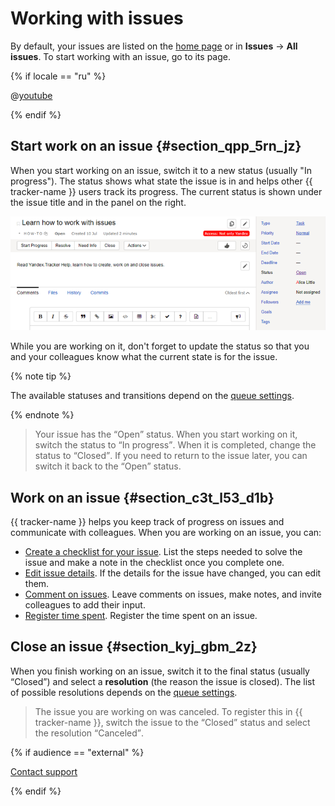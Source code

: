 # Working with issues

By default, your issues are listed on the [home page](startpage.md) or in **Issues** → **All issues**. To start working with an issue, go to its page.

{% if locale == "ru" %}

@[youtube](pdlYiijjn70)

{% endif %}

## Start work on an issue {#section_qpp_5rn_jz}

When you start working on an issue, switch it to a new status (usually "In progress"). The status shows what state the issue is in and helps other {{ tracker-name }} users track its progress. The current status is shown under the issue title and in the panel on the right.

![image](../../_assets/tracker/statuses.png)

While you are working on it, don&apos;t forget to update the status so that you and your colleagues know what the current state is for the issue.

{% note tip %}

The available statuses and transitions depend on the [queue settings](../manager/workflow.md).

{% endnote %}

> Your issue has the <q>Open</q> status. When you start working on it, switch the status to <q>In progress</q>. When it is completed, change the status to <q>Closed</q>. If you need to return to the issue later, you can switch it back to the <q>Open</q> status.

## Work on an issue {#section_c3t_l53_d1b}

{{ tracker-name }}  helps you keep track of progress on issues and communicate with colleagues. When you are working on an issue, you can:

- [Create a checklist for your issue](checklist.md).
List the steps needed to solve the issue and make a note in the checklist once you complete one.
- [Edit issue details](edit-ticket.md).
If the details for the issue have changed, you can edit them.
- [Comment on issues](comments.md).
Leave comments on issues, make notes, and invite colleagues to add their input.
- [Register time spent](time-spent.md).
Register the time spent on an issue.

## Close an issue {#section_kyj_gbm_2z}

When you finish working on an issue, switch it to the final status (usually <q>Closed</q>) and select a **resolution** (the reason the issue is closed). The list of possible resolutions depends on the [queue settings](../manager/add-ticket-type.md).

> The issue you are working on was canceled. To register this in {{ tracker-name }}, switch the issue to the <q>Closed</q> status and select the resolution <q>Canceled</q>.

{% if audience == "external" %}

[Contact support](../troubleshooting.md)

{% endif %}

